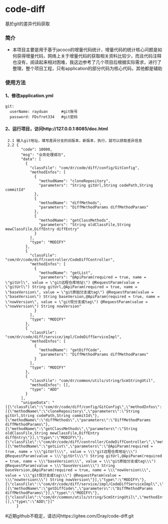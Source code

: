 # code-diff
基於git的差异代码获取


### 简介
+ 本项目主要是用于基于jacoco的增量代码统计，增量代码的统计核心问题是如何获得增量代码，网络上关于增量代码的获取相关资料比较少，而且代码注释也没有，阅读起来相对困难，我这边参考了几个项目后根据实际需求，进行了整理，整个项目工程，只有application的部分代码为核心代码，其他都是辅助


### 使用方法
#### 1、修改application.yml
	git:
      userName: rayduan      #git账号
      password: FDsfret334   #git密码
#### 2、运行项目，访问http://127.0.0.1:8085/doc.html
	 2.1 输入git地址，填写差异分支的旧版本，新版本，执行，就可以获取差异信息
	 2.2 {
           "code": 10000,
           "msg": "业务处理成功",
           "data": [
             {
               "classFile": "com/dr/code/diff/config/GitConfig",
               "methodInfos": [
                 {
                   "methodName": "cloneRepository",
                   "parameters": "String gitUrl,String codePath,String commitId"
                 },
                 {
                   "methodName": "diffMethods",
                   "parameters": "DiffMethodParams diffMethodParams"
                 },
                 {
                   "methodName": "getClassMethods",
                   "parameters": "String oldClassFile,String mewClassFile,DiffEntry diffEntry"
                 }
               ],
               "type": "MODIFY"
             },
             {
               "classFile": "com/dr/code/diff/controller/CodeDiffController",
               "methodInfos": [
                 {
                   "methodName": "getList",
                   "parameters": "@ApiParam(required = true, name = \"gitUrl\", value = \"git远程仓库地址\") @RequestParam(value = \"gitUrl\") String gitUrl,@ApiParam(required = true, name = \"baseVersion\", value = \"git原始分支或tag\") @RequestParam(value = \"baseVersion\") String baseVersion,@ApiParam(required = true, name = \"nowVersion\", value = \"git现分支或tag\") @RequestParam(value = \"nowVersion\") String nowVersion"
                 }
               ],
               "type": "MODIFY"
             },
             {
               "classFile": "com/dr/code/diff/service/impl/CodeDiffServiceImpl",
               "methodInfos": [
                 {
                   "methodName": "getDiffCode",
                   "parameters": "DiffMethodParams diffMethodParams"
                 }
               ],
               "type": "MODIFY"
             },
             {
               "classFile": "com/dr/common/utils/string/ScmStringUtil",
               "methodInfos": [],
               "type": "ADD"
             }
           ],
           "uniqueData": "[{\"classFile\":\"com/dr/code/diff/config/GitConfig\",\"methodInfos\":[{\"methodName\":\"cloneRepository\",\"parameters\":\"String gitUrl,String codePath,String commitId\"},{\"methodName\":\"diffMethods\",\"parameters\":\"DiffMethodParams diffMethodParams\"},{\"methodName\":\"getClassMethods\",\"parameters\":\"String oldClassFile,String mewClassFile,DiffEntry diffEntry\"}],\"type\":\"MODIFY\"},{\"classFile\":\"com/dr/code/diff/controller/CodeDiffController\",\"methodInfos\":[{\"methodName\":\"getList\",\"parameters\":\"@ApiParam(required = true, name = \\\"gitUrl\\\", value = \\\"git远程仓库地址\\\") @RequestParam(value = \\\"gitUrl\\\") String gitUrl,@ApiParam(required = true, name = \\\"baseVersion\\\", value = \\\"git原始分支或tag\\\") @RequestParam(value = \\\"baseVersion\\\") String baseVersion,@ApiParam(required = true, name = \\\"nowVersion\\\", value = \\\"git现分支或tag\\\") @RequestParam(value = \\\"nowVersion\\\") String nowVersion\"}],\"type\":\"MODIFY\"},{\"classFile\":\"com/dr/code/diff/service/impl/CodeDiffServiceImpl\",\"methodInfos\":[{\"methodName\":\"getDiffCode\",\"parameters\":\"DiffMethodParams diffMethodParams\"}],\"type\":\"MODIFY\"},{\"classFile\":\"com/dr/common/utils/string/ScmStringUtil\",\"methodInfos\":[],\"type\":\"ADD\"}]"
         }

#近期github不稳定，请访问https://gitee.com/Dray/code-diff.git
